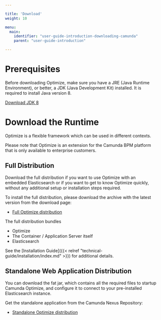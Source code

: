 ```yaml
---

title: 'Download'
weight: 10

menu:
  main:
    identifier: "user-guide-introduction-downloading-camunda"
    parent: "user-guide-introduction"

---
```



# Prerequisites

Before downloading Optimize, make sure you have a JRE (Java Runtime Environment), or better, a JDK
(Java Development Kit) installed. It is required to install Java version 8.

[Download JDK 8][get-jdk]


# Download the Runtime

Optimize is a flexible framework which can be used in different contexts.

Please note that Optimize is an extension for the Camunda BPM platform that is only available to enterprise customers.


## Full Distribution

Download the full distribution if you want to use Optimize with an embedded Elasticsearch or if you
want to get to know Optimize quickly, without any additional setup or installation steps required.

To install the full distribution, please download the archive with the latest version from the download page:

* [Full Optimize distribution](/enterprise/download/#camunda-optimize)

The full distribution bundles

* Optimize
* The Container / Application Server itself
* Elasticsearch

See the [Installation Guide]({{< relref "technical-guide/installation/index.md" >}}) for additional details.


## Standalone Web Application Distribution

You can download the fat jar, which contains all the required files to startup Camunda Optimize, and configure it to connect to your pre-installed Elasticsearch instance.

Get the standalone application from the Camunda Nexus Repository:

* [Standalone Optimize distribution](https://app.camunda.com/nexus/content/repositories/camunda-optimize/org/camunda/optimize/optimize-backend/)

[get-jdk]: http://www.oracle.com/technetwork/java/javase/downloads/jdk8-downloads-2133151.html
[enterprise-download-page]: /enterprise/download
